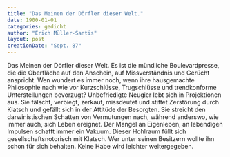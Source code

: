 ```yaml
---
title: "Das Meinen der Dörfler dieser Welt."
date: 1900-01-01
categories: gedicht
author: "Erich Müller-Santis"
layout: post
creationDate: "Sept. 87"
---
```

Das Meinen der Dörfler dieser Welt.
Es ist die mündliche Boulevardpresse, die die Oberfläche auf den Anschein, auf Missverständnis und Gerücht anspricht. Wen wundert es immer noch, wenn ihre hausgemachte Philosophie nach wie vor Kurzschlüsse, Trugschlüsse und trendkonforme Unterstellungen bevorzugt? Unbefriedigte Neugier lebt sich in Projektionen aus. Sie fälscht, verbiegt, zerkaut, missdeutet und stiftet Zerstörung durch Klatsch und gefällt sich in der Attitüde der Besorgten. Sie streicht den darwinistischen Schatten von Vermutungen nach, während anderswo, wie immer auch, sich Leben ereignet.
Der Mangel an Eigenleben, an lebendigen Impulsen schafft immer ein Vakuum. Dieser Hohlraum füllt sich gesellschaftsnotorisch mit Klatsch. Wer unter seinen Besitzern wollte ihn schon für sich behalten. Keine Habe wird leichter weitergegeben.
